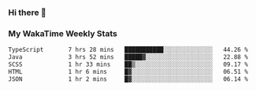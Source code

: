 ### Hi there 👋

<!--
**royschrauwen/royschrauwen** is a ✨ _special_ ✨ repository because its `README.md` (this file) appears on your GitHub profile.

Here are some ideas to get you started:

- 🔭 I’m currently working on ...
- 🌱 I’m currently learning ...
- 👯 I’m looking to collaborate on ...
- 🤔 I’m looking for help with ...
- 💬 Ask me about ...
- 📫 How to reach me: ...
- 😄 Pronouns: ...
- ⚡ Fun fact: ...
-->


### My WakaTime Weekly Stats
<!--START_SECTION:waka-->

```txt
TypeScript       7 hrs 28 mins   ███████████░░░░░░░░░░░░░░   44.26 %
Java             3 hrs 52 mins   █████▓░░░░░░░░░░░░░░░░░░░   22.88 %
SCSS             1 hr 33 mins    ██▒░░░░░░░░░░░░░░░░░░░░░░   09.17 %
HTML             1 hr 6 mins     █▓░░░░░░░░░░░░░░░░░░░░░░░   06.51 %
JSON             1 hr 2 mins     █▓░░░░░░░░░░░░░░░░░░░░░░░   06.14 %
```

<!--END_SECTION:waka-->
